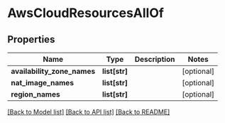 # AwsCloudResourcesAllOf

## Properties
Name | Type | Description | Notes
------------ | ------------- | ------------- | -------------
**availability_zone_names** | **list[str]** |  | [optional] 
**nat_image_names** | **list[str]** |  | [optional] 
**region_names** | **list[str]** |  | [optional] 

[[Back to Model list]](../README.md#documentation-for-models) [[Back to API list]](../README.md#documentation-for-api-endpoints) [[Back to README]](../README.md)


